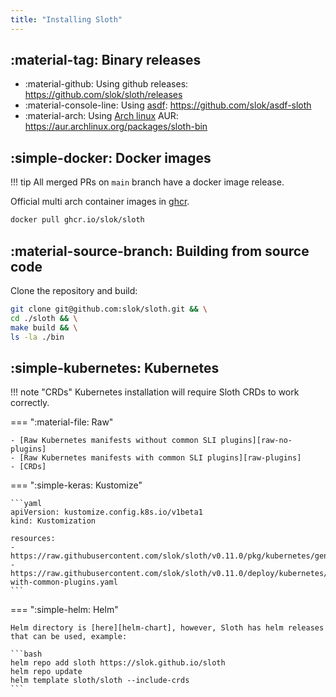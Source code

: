 ```yaml
---
title: "Installing Sloth"
---
```


## :material-tag: Binary releases

- :material-github: Using github releases: <https://github.com/slok/sloth/releases>
- :material-console-line: Using [asdf]: <https://github.com/slok/asdf-sloth>
- :material-arch: Using [Arch linux][arch] AUR: <https://aur.archlinux.org/packages/sloth-bin>

## :simple-docker: Docker images

!!! tip
    All merged PRs on `main` branch have a docker image release.


Official multi arch container images in [ghcr](https://github.com/slok/sloth/pkgs/container/sloth).

```bash
docker pull ghcr.io/slok/sloth
```

## :material-source-branch: Building from source code

Clone the repository and build:

```bash
git clone git@github.com:slok/sloth.git && \
cd ./sloth && \
make build && \
ls -la ./bin
```

## :simple-kubernetes: Kubernetes

!!! note "CRDs"
    Kubernetes installation will require Sloth CRDs to work correctly.

=== ":material-file: Raw"

    - [Raw Kubernetes manifests without common SLI plugins][raw-no-plugins]
    - [Raw Kubernetes manifests with common SLI plugins][raw-plugins]
    - [CRDs]

=== ":simple-keras: Kustomize"

    ```yaml
    apiVersion: kustomize.config.k8s.io/v1beta1
    kind: Kustomization

    resources:
    - https://raw.githubusercontent.com/slok/sloth/v0.11.0/pkg/kubernetes/gen/crd/sloth.slok.dev_prometheusservicelevels.yaml
    - https://raw.githubusercontent.com/slok/sloth/v0.11.0/deploy/kubernetes/raw/sloth-with-common-plugins.yaml
    ```

=== ":simple-helm: Helm"

    Helm directory is [here][helm-chart], however, Sloth has helm releases that can be used, example:

    ```bash
    helm repo add sloth https://slok.github.io/sloth
    helm repo update
    helm template sloth/sloth --include-crds
    ```

[chart]: https://github.com/slok/sloth/tree/main/deploy/kubernetes/helm
[raw-no-plugins]: https://raw.githubusercontent.com/slok/sloth/main/deploy/kubernetes/raw/sloth.yaml
[raw-plugins]: https://raw.githubusercontent.com/slok/sloth/main/deploy/kubernetes/raw/sloth-with-common-plugins.yaml
[kustomize]: https://raw.githubusercontent.com/slok/sloth/main/deploy/kubernetes/kustomization.yaml
[asdf]: https://asdf-vm.com/
[arch]: https://archlinux.org/
[helm-chart]: https://github.com/slok/sloth/tree/main/deploy/kubernetes/helm
[CRDs]: https://raw.githubusercontent.com/slok/sloth/v0.11.0/pkg/kubernetes/gen/crd/sloth.slok.dev_prometheusservicelevels.yaml
